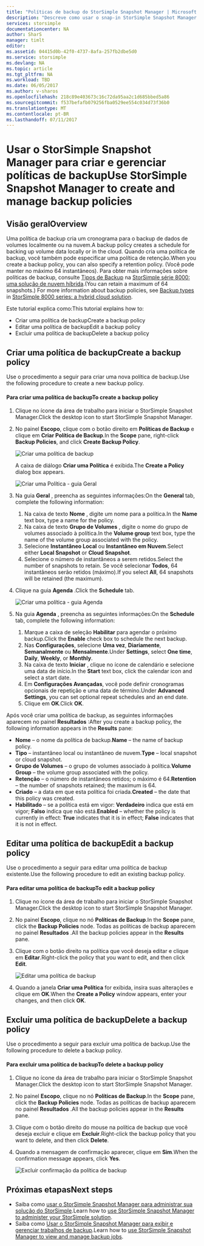 ```yaml
---
title: "Políticas de backup do StorSimple Snapshot Manager | Microsoft Docs"
description: "Descreve como usar o snap-in StorSimple Snapshot Manager MMC para criar e gerenciar as políticas de backup que controlam os backups agendados."
services: storsimple
documentationcenter: NA
author: SharS
manager: timlt
editor: 
ms.assetid: 04415d0b-42f0-4737-8afa-257fb2dbe5d0
ms.service: storsimple
ms.devlang: NA
ms.topic: article
ms.tgt_pltfrm: NA
ms.workload: TBD
ms.date: 06/05/2017
ms.author: v-sharos
ms.openlocfilehash: 218c89e403673c16c72da95aa2c1d685bbed5a86
ms.sourcegitcommit: f537befafb079256fba0529ee554c034d73f36b0
ms.translationtype: MT
ms.contentlocale: pt-BR
ms.lasthandoff: 07/11/2017
---
```

# <a name="use-storsimple-snapshot-manager-to-create-and-manage-backup-policies"></a><span data-ttu-id="91d05-103">Usar o StorSimple Snapshot Manager para criar e gerenciar políticas de backup</span><span class="sxs-lookup"><span data-stu-id="91d05-103">Use StorSimple Snapshot Manager to create and manage backup policies</span></span>
## <a name="overview"></a><span data-ttu-id="91d05-104">Visão geral</span><span class="sxs-lookup"><span data-stu-id="91d05-104">Overview</span></span>
<span data-ttu-id="91d05-105">Uma política de backup cria um cronograma para o backup de dados de volumes localmente ou na nuvem.</span><span class="sxs-lookup"><span data-stu-id="91d05-105">A backup policy creates a schedule for backing up volume data locally or in the cloud.</span></span> <span data-ttu-id="91d05-106">Quando cria uma política de backup, você também pode especificar uma política de retenção.</span><span class="sxs-lookup"><span data-stu-id="91d05-106">When you create a backup policy, you can also specify a retention policy.</span></span> <span data-ttu-id="91d05-107">(Você pode manter no máximo 64 instantâneos). Para obter mais informações sobre políticas de backup, consulte [Tipos de Backup](storsimple-what-is-snapshot-manager.md#backup-types-and-backup-policies) na [StorSimple série 8000: uma solução de nuvem híbrida](storsimple-overview.md).</span><span class="sxs-lookup"><span data-stu-id="91d05-107">(You can retain a maximum of 64 snapshots.) For more information about backup policies, see [Backup types](storsimple-what-is-snapshot-manager.md#backup-types-and-backup-policies) in [StorSimple 8000 series: a hybrid cloud solution](storsimple-overview.md).</span></span>

<span data-ttu-id="91d05-108">Este tutorial explica como:</span><span class="sxs-lookup"><span data-stu-id="91d05-108">This tutorial explains how to:</span></span>

* <span data-ttu-id="91d05-109">Criar uma política de backup</span><span class="sxs-lookup"><span data-stu-id="91d05-109">Create a backup policy</span></span>
* <span data-ttu-id="91d05-110">Editar uma política de backup</span><span class="sxs-lookup"><span data-stu-id="91d05-110">Edit a backup policy</span></span>
* <span data-ttu-id="91d05-111">Excluir uma política de backup</span><span class="sxs-lookup"><span data-stu-id="91d05-111">Delete a backup policy</span></span>

## <a name="create-a-backup-policy"></a><span data-ttu-id="91d05-112">Criar uma política de backup</span><span class="sxs-lookup"><span data-stu-id="91d05-112">Create a backup policy</span></span>
<span data-ttu-id="91d05-113">Use o procedimento a seguir para criar uma nova política de backup.</span><span class="sxs-lookup"><span data-stu-id="91d05-113">Use the following procedure to create a new backup policy.</span></span>

#### <a name="to-create-a-backup-policy"></a><span data-ttu-id="91d05-114">Para criar uma política de backup</span><span class="sxs-lookup"><span data-stu-id="91d05-114">To create a backup policy</span></span>
1. <span data-ttu-id="91d05-115">Clique no ícone da área de trabalho para iniciar o StorSimple Snapshot Manager.</span><span class="sxs-lookup"><span data-stu-id="91d05-115">Click the desktop icon to start StorSimple Snapshot Manager.</span></span>
2. <span data-ttu-id="91d05-116">No painel **Escopo**, clique com o botão direito em **Políticas de Backup** e clique em **Criar Política de Backup**.</span><span class="sxs-lookup"><span data-stu-id="91d05-116">In the **Scope** pane, right-click **Backup Policies**, and click **Create Backup Policy**.</span></span>

    ![Criar uma política de backup](./media/storsimple-snapshot-manager-manage-backup-policies/HCS_SSM_Create_BU_policy.png)

    <span data-ttu-id="91d05-118">A caixa de diálogo **Criar uma Política** é exibida.</span><span class="sxs-lookup"><span data-stu-id="91d05-118">The **Create a Policy** dialog box appears.</span></span>

    ![Criar uma Política - guia Geral](./media/storsimple-snapshot-manager-manage-backup-policies/HCS_SSM_Create_policy_general.png)
3. <span data-ttu-id="91d05-120">Na guia **Geral** , preencha as seguintes informações:</span><span class="sxs-lookup"><span data-stu-id="91d05-120">On the **General** tab, complete the following information:</span></span>

   1. <span data-ttu-id="91d05-121">Na caixa de texto **Nome** , digite um nome para a política.</span><span class="sxs-lookup"><span data-stu-id="91d05-121">In the **Name** text box, type a name for the policy.</span></span>
   2. <span data-ttu-id="91d05-122">Na caixa de texto **Grupo de Volumes** , digite o nome do grupo de volumes associado à política.</span><span class="sxs-lookup"><span data-stu-id="91d05-122">In the **Volume group** text box, type the name of the volume group associated with the policy.</span></span>
   3. <span data-ttu-id="91d05-123">Selecione **Instantâneo Local** ou **Instantâneo em Nuvem**.</span><span class="sxs-lookup"><span data-stu-id="91d05-123">Select either **Local Snapshot** or **Cloud Snapshot**.</span></span>
   4. <span data-ttu-id="91d05-124">Selecione o número de instantâneos a serem retidos.</span><span class="sxs-lookup"><span data-stu-id="91d05-124">Select the number of snapshots to retain.</span></span> <span data-ttu-id="91d05-125">Se você selecionar **Todos**, 64 instantâneos serão retidos (máximo).</span><span class="sxs-lookup"><span data-stu-id="91d05-125">If you select **All**, 64 snapshots will be retained (the maximum).</span></span>
4. <span data-ttu-id="91d05-126">Clique na guia **Agenda** .</span><span class="sxs-lookup"><span data-stu-id="91d05-126">Click the **Schedule** tab.</span></span>

    ![Criar uma política - guia Agenda](./media/storsimple-snapshot-manager-manage-backup-policies/HCS_SSM_Create_policy_schedule.png)
5. <span data-ttu-id="91d05-128">Na guia **Agenda** , preencha as seguintes informações:</span><span class="sxs-lookup"><span data-stu-id="91d05-128">On the **Schedule** tab, complete the following information:</span></span>

   1. <span data-ttu-id="91d05-129">Marque a caixa de seleção **Habilitar** para agendar o próximo backup.</span><span class="sxs-lookup"><span data-stu-id="91d05-129">Click the **Enable** check box to schedule the next backup.</span></span>
   2. <span data-ttu-id="91d05-130">Nas **Configurações**, selecione **Uma vez**, **Diariamente**, **Semanalmente** ou **Mensalmente**.</span><span class="sxs-lookup"><span data-stu-id="91d05-130">Under **Settings**, select **One time**, **Daily**, **Weekly**, or **Monthly**.</span></span>
   3. <span data-ttu-id="91d05-131">Na caixa de texto **Iniciar** , clique no ícone de calendário e selecione uma data de início.</span><span class="sxs-lookup"><span data-stu-id="91d05-131">In the **Start** text box, click the calendar icon and select a start date.</span></span>
   4. <span data-ttu-id="91d05-132">Em **Configurações Avançadas**, você pode definir cronogramas opcionais de repetição e uma data de término.</span><span class="sxs-lookup"><span data-stu-id="91d05-132">Under **Advanced Settings**, you can set optional repeat schedules and an end date.</span></span>
   5. <span data-ttu-id="91d05-133">Clique em **OK**.</span><span class="sxs-lookup"><span data-stu-id="91d05-133">Click **OK**.</span></span>

<span data-ttu-id="91d05-134">Após você criar uma política de backup, as seguintes informações aparecem no painel **Resultados** :</span><span class="sxs-lookup"><span data-stu-id="91d05-134">After you create a backup policy, the following information appears in the **Results** pane:</span></span>

* <span data-ttu-id="91d05-135">**Nome** – o nome da política de backup.</span><span class="sxs-lookup"><span data-stu-id="91d05-135">**Name** – the name of backup policy.</span></span>
* <span data-ttu-id="91d05-136">**Tipo** – instantâneo local ou instantâneo de nuvem.</span><span class="sxs-lookup"><span data-stu-id="91d05-136">**Type** – local snapshot or cloud snapshot.</span></span>
* <span data-ttu-id="91d05-137">**Grupo de Volumes** – o grupo de volumes associado à política.</span><span class="sxs-lookup"><span data-stu-id="91d05-137">**Volume Group** – the volume group associated with the policy.</span></span>
* <span data-ttu-id="91d05-138">**Retenção** – o número de instantâneos retidos; o máximo é 64.</span><span class="sxs-lookup"><span data-stu-id="91d05-138">**Retention** – the number of snapshots retained; the maximum is 64.</span></span>
* <span data-ttu-id="91d05-139">**Criado** – a data em que esta política foi criada.</span><span class="sxs-lookup"><span data-stu-id="91d05-139">**Created** – the date that this policy was created.</span></span>
* <span data-ttu-id="91d05-140">**Habilitado** – se a política está em vigor: **Verdadeiro** indica que está em vigor; **Falso** indica que não está.</span><span class="sxs-lookup"><span data-stu-id="91d05-140">**Enabled** – whether the policy is currently in effect: **True** indicates that it is in effect; **False** indicates that it is not in effect.</span></span>

## <a name="edit-a-backup-policy"></a><span data-ttu-id="91d05-141">Editar uma política de backup</span><span class="sxs-lookup"><span data-stu-id="91d05-141">Edit a backup policy</span></span>
<span data-ttu-id="91d05-142">Use o procedimento a seguir para editar uma política de backup existente.</span><span class="sxs-lookup"><span data-stu-id="91d05-142">Use the following procedure to edit an existing backup policy.</span></span>

#### <a name="to-edit-a-backup-policy"></a><span data-ttu-id="91d05-143">Para editar uma política de backup</span><span class="sxs-lookup"><span data-stu-id="91d05-143">To edit a backup policy</span></span>
1. <span data-ttu-id="91d05-144">Clique no ícone da área de trabalho para iniciar o StorSimple Snapshot Manager.</span><span class="sxs-lookup"><span data-stu-id="91d05-144">Click the desktop icon to start StorSimple Snapshot Manager.</span></span>
2. <span data-ttu-id="91d05-145">No painel **Escopo**, clique no nó **Políticas de Backup**.</span><span class="sxs-lookup"><span data-stu-id="91d05-145">In the **Scope** pane, click the **Backup Policies** node.</span></span> <span data-ttu-id="91d05-146">Todas as políticas de backup aparecem no painel **Resultados** .</span><span class="sxs-lookup"><span data-stu-id="91d05-146">All the backup policies appear in the **Results** pane.</span></span>
3. <span data-ttu-id="91d05-147">Clique com o botão direito na política que você deseja editar e clique em **Editar**.</span><span class="sxs-lookup"><span data-stu-id="91d05-147">Right-click the policy that you want to edit, and then click **Edit**.</span></span>

    ![Editar uma política de backup](./media/storsimple-snapshot-manager-manage-backup-policies/HCS_SSM_Edit_BU_policy.png)
4. <span data-ttu-id="91d05-149">Quando a janela **Criar uma Política** for exibida, insira suas alterações e clique em **OK**.</span><span class="sxs-lookup"><span data-stu-id="91d05-149">When the **Create a Policy** window appears, enter your changes, and then click **OK**.</span></span>

## <a name="delete-a-backup-policy"></a><span data-ttu-id="91d05-150">Excluir uma política de backup</span><span class="sxs-lookup"><span data-stu-id="91d05-150">Delete a backup policy</span></span>
<span data-ttu-id="91d05-151">Use o procedimento a seguir para excluir uma política de backup.</span><span class="sxs-lookup"><span data-stu-id="91d05-151">Use the following procedure to delete a backup policy.</span></span>

#### <a name="to-delete-a-backup-policy"></a><span data-ttu-id="91d05-152">Para excluir uma política de backup</span><span class="sxs-lookup"><span data-stu-id="91d05-152">To delete a backup policy</span></span>
1. <span data-ttu-id="91d05-153">Clique no ícone da área de trabalho para iniciar o StorSimple Snapshot Manager.</span><span class="sxs-lookup"><span data-stu-id="91d05-153">Click the desktop icon to start StorSimple Snapshot Manager.</span></span>
2. <span data-ttu-id="91d05-154">No painel **Escopo**, clique no nó **Políticas de Backup**.</span><span class="sxs-lookup"><span data-stu-id="91d05-154">In the **Scope** pane, click the **Backup Policies** node.</span></span> <span data-ttu-id="91d05-155">Todas as políticas de backup aparecem no painel **Resultados** .</span><span class="sxs-lookup"><span data-stu-id="91d05-155">All the backup policies appear in the **Results** pane.</span></span>
3. <span data-ttu-id="91d05-156">Clique com o botão direito do mouse na política de backup que você deseja excluir e clique em **Excluir**.</span><span class="sxs-lookup"><span data-stu-id="91d05-156">Right-click the backup policy that you want to delete, and then click **Delete**.</span></span>
4. <span data-ttu-id="91d05-157">Quando a mensagem de confirmação aparecer, clique em **Sim**.</span><span class="sxs-lookup"><span data-stu-id="91d05-157">When the confirmation message appears, click **Yes**.</span></span>

    ![Excluir confirmação da política de backup](./media/storsimple-snapshot-manager-manage-backup-policies/HCS_SSM_Delete_BU_policy.png)

## <a name="next-steps"></a><span data-ttu-id="91d05-159">Próximas etapas</span><span class="sxs-lookup"><span data-stu-id="91d05-159">Next steps</span></span>
* <span data-ttu-id="91d05-160">Saiba como [usar o StorSimple Snapshot Manager para administrar sua solução do StorSimple](storsimple-snapshot-manager-admin.md).</span><span class="sxs-lookup"><span data-stu-id="91d05-160">Learn how to [use StorSimple Snapshot Manager to administer your StorSimple solution](storsimple-snapshot-manager-admin.md).</span></span>
* <span data-ttu-id="91d05-161">Saiba como [Usar o StorSimple Snapshot Manager para exibir e gerenciar trabalhos de backup](storsimple-snapshot-manager-manage-backup-jobs.md).</span><span class="sxs-lookup"><span data-stu-id="91d05-161">Learn how to [use StorSimple Snapshot Manager to view and manage backup jobs](storsimple-snapshot-manager-manage-backup-jobs.md).</span></span>
